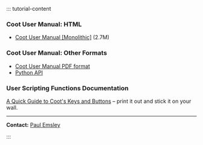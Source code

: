 <head>
    <link href="https://fonts.googleapis.com/css2?family=Roboto:wght@300;400;700&display=swap" rel="stylesheet">
    <link rel="stylesheet" href="../../style.css">
</head>



::: tutorial-content

### Coot User Manual: HTML
- [Coot User Manual [Monolithic]](coot.html) (2.7M)

### Coot User Manual: Other Formats
- [Coot User Manual PDF format](coot-user-manual.pdf)
- [Python API](https://www2.mrc-lmb.cam.ac.uk/personal/pemsley/coot/docs/html/files.html)


### User Scripting Functions Documentation
[A Quick Guide to Coot's Keys and Buttons](crib-sheet.pdf) – print it out and stick it on your wall.

---

**Contact:** [Paul Emsley](mailto:pemsley@mrc-lmb.cam.ac.uk)  

:::

